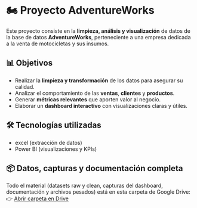 # 🏍️ Proyecto AdventureWorks

Este proyecto consiste en la **limpieza, análisis y visualización** de datos de la base de datos **AdventureWorks**, perteneciente a una empresa dedicada a la venta de motocicletas y sus insumos.

## 📊 Objetivos
- Realizar la **limpieza y transformación** de los datos para asegurar su calidad.
- Analizar el comportamiento de las **ventas**, **clientes** y **productos**.
- Generar **métricas relevantes** que aporten valor al negocio.
- Elaborar un **dashboard interactivo** con visualizaciones claras y útiles.

## 🛠️ Tecnologías utilizadas
- excel (extracción de datos)
- Power BI (visualizaciones y KPIs)

## 📦 Datos, capturas y documentación completa
Todo el material (datasets raw y clean, capturas del dashboard, documentación y archivos pesados) está en esta carpeta de Google Drive:
👉 [Abrir carpeta en Drive](https://drive.google.com/drive/folders/1H9M4Mh-7LYyTlvJrBRjxfcnAoPR_ZiSW?usp=sharing)
